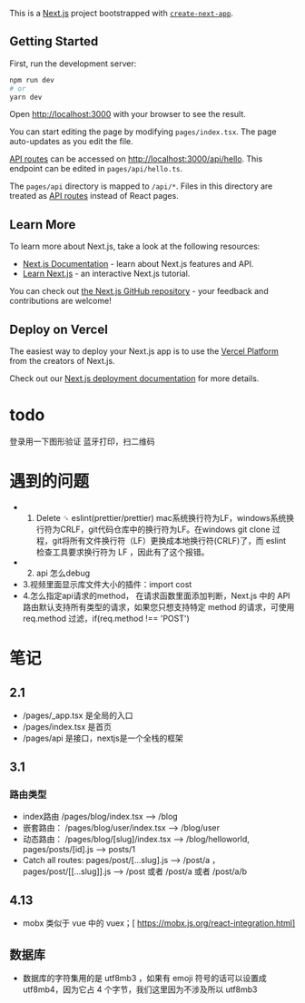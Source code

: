 This is a [Next.js](https://nextjs.org/) project bootstrapped with [`create-next-app`](https://github.com/vercel/next.js/tree/canary/packages/create-next-app).

## Getting Started

First, run the development server:

```bash
npm run dev
# or
yarn dev
```

Open [http://localhost:3000](http://localhost:3000) with your browser to see the result.

You can start editing the page by modifying `pages/index.tsx`. The page auto-updates as you edit the file.

[API routes](https://nextjs.org/docs/api-routes/introduction) can be accessed on [http://localhost:3000/api/hello](http://localhost:3000/api/hello). This endpoint can be edited in `pages/api/hello.ts`.

The `pages/api` directory is mapped to `/api/*`. Files in this directory are treated as [API routes](https://nextjs.org/docs/api-routes/introduction) instead of React pages.

## Learn More

To learn more about Next.js, take a look at the following resources:

- [Next.js Documentation](https://nextjs.org/docs) - learn about Next.js features and API.
- [Learn Next.js](https://nextjs.org/learn) - an interactive Next.js tutorial.

You can check out [the Next.js GitHub repository](https://github.com/vercel/next.js/) - your feedback and contributions are welcome!

## Deploy on Vercel

The easiest way to deploy your Next.js app is to use the [Vercel Platform](https://vercel.com/new?utm_medium=default-template&filter=next.js&utm_source=create-next-app&utm_campaign=create-next-app-readme) from the creators of Next.js.

Check out our [Next.js deployment documentation](https://nextjs.org/docs/deployment) for more details.

# todo
登录用一下图形验证
蓝牙打印，扫二维码


# 遇到的问题
* 1. Delete ␍ eslint(prettier/prettier)
    mac系统换行符为LF，windows系统换行符为CRLF，git代码仓库中的换行符为LF。在windows  git clone 过程，git将所有文件换行符（LF）更换成本地换行符(CRLF)了，而 eslint 检查工具要求换行符为 LF ，因此有了这个报错。
* 2. api 怎么debug
* 3.视频里面显示库文件大小的插件：import cost
* 4.怎么指定api请求的method，
    在请求函数里面添加判断，Next.js 中的 API 路由默认支持所有类型的请求，如果您只想支持特定 method 的请求，可使用 req.method 过滤，if(req.method !== 'POST')
# 笔记
## 2.1
* /pages/_app.tsx 是全局的入口
* /pages/index.tsx 是首页
* /pages/api 是接口，nextjs是一个全栈的框架
## 3.1
### 路由类型
* index路由 /pages/blog/index.tsx --> /blog
* 嵌套路由： /pages/blog/user/index.tsx --> /blog/user
* 动态路由： /pages/blog/[slug]/index.tsx --> /blog/helloworld,  pages/posts/[id].js --> posts/1
* Catch all routes: pages/post/[...slug].js --> /post/a ， pages/post/[[...slug]].js -->  /post 或者 /post/a 或者 /post/a/b
## 4.13
* mobx 类似于 vue 中的 vuex；[ https://mobx.js.org/react-integration.html]
## 数据库
* 数据库的字符集用的是 utf8mb3 ，如果有 emoji 符号的话可以设置成 utf8mb4，因为它占 4 个字节，我们这里因为不涉及所以 utf8mb3
